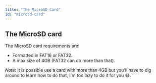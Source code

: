 ```yaml
---
title: "The MicroSD Card"
id: "microsd-card"
---
```


## **The MicroSD card**

The MicroSD card requirements are:

* Formatted in FAT16 or FAT32.
* A max size of 4GB (FAT32 can do more than that).

*Note:* It is possible use a card with more than 4GB but you'll have to dig around to learn how to do that, I'm too lazy to do it for you 😄.
